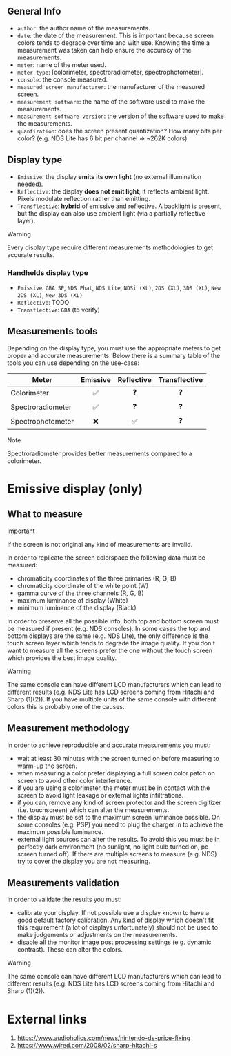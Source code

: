 ## General Info

- `author`: the author name of the measurements.
- `date`: the date of the measurement. This is important because screen colors tends to degrade over time and with use. Knowing the time a measurement was taken can help ensure the accuracy of the measurements.
- `meter`: name of the meter used.
- `meter type`: [colorimeter, spectroradiometer, spectrophotometer].
- `console`: the console measured.
- `measured screen manufacturer`: the manufacturer of the measured screen.
- `measurement software`: the name of the software used to make the measurements.
- `measurement software version`: the version of the software used to make the measurements.
- `quantization`: does the screen present quantization? How many bits per color? (e.g. NDS Lite has 6 bit per channel => ~262K colors)


## Display type
- `Emissive`: the display **emits its own light** (no external illumination needed).
- `Reflective`: the display **does not emit light**; it reflects ambient light. Pixels modulate reflection rather than emitting.
- `Transflective`: **hybrid** of emissive and reflective. A backlight is present, but the display can also use ambient light (via a partially reflective layer).

> [!WARNING]
> Every display type require different measurements methodologies to get accurate results.

### Handhelds display type

- `Emissive`: `GBA SP`, `NDS Phat`, `NDS Lite`, `NDSi (XL)`, `2DS (XL)`, `3DS (XL)`, `New 2DS (XL)`, `New 3DS (XL)`
- `Reflective`: TODO
- `Transflective`: `GBA` (to verify)

## Measurements tools

Depending on the display type, you must use the appropriate meters to get proper and accurate measurements. Below there is a summary table of the tools you can use depending on the use-case:

| Meter  | Emissive | Reflective | Transflective |
| ------------- | :-------------: | :-------------: | :-------------: |
| Colorimeter        | ✅  | ❓  | ❓ |
| Spectroradiometer  | ✅  | ❓  | ❓ |
| Spectrophotometer  | ❌  | ✅  | ❓ |

> [!NOTE]
> Spectroradiometer provides better measurements compared to a colorimeter.



# Emissive display (only)

## What to measure

> [!IMPORTANT]
> If the screen is not original any kind of measurements are invalid.

In order to replicate the screen colorspace the following data must be measured:
- chromaticity coordinates of the three primaries (R, G, B)
- chromaticity coordinate of the white point (W)
- gamma curve of the three channels (R, G, B)
- maximum luminance of display (White)
- minimum luminance of the display (Black)

In order to preserve all the possible info, both top and bottom screen must be measured if present (e.g. NDS consoles). In some cases the top and bottom displays are the same (e.g. NDS Lite), the only difference is the touch screen layer which tends to degrade the image quality. If you don't want to measure all the screens prefer the one without the touch screen which provides the best image quality. 

> [!WARNING]
> The same console can have different LCD manufacturers which can lead to different results (e.g. NDS Lite has LCD screens coming from Hitachi and Sharp (1)(2)). If you have multiple units of the same console with different colors this is probably one of the causes.

## Measurement methodology

In order to achieve reproducible and accurate measurements you must:
- wait at least 30 minutes with the screen turned on before measuring to warm-up the screen.
- when measuring a color prefer displaying a full screen color patch on screen to avoid other color interference.
- if you are using a colorimeter, the meter must be in contact with the screen to avoid light leakage or external lights infiltrations.
- if you can, remove any kind of screen protector and the screen digitizer (i.e. touchscreen) which can alter the measurements.
- the display must be set to the maximum screen luminance possible. On some consoles (e.g. PSP) you need to plug the charger in to achieve the maximum possible luminance.
- external light sources can alter the results. To avoid this you must be in perfectly dark environment (no sunlight, no light bulb turned on, pc screen turned off). If there are multiple screens to measure (e.g. NDS) try to cover the display you are not measuring.

## Measurements validation

In order to validate the results you must:
- calibrate your display. If not possible use a display known to have a good default factory calibration. Any kind of display which doesn't fit this requirement (a lot of displays unfortunately) should not be used to make judgements or adjustments on the measurements.
- disable all the monitor image post processing settings (e.g. dynamic contrast). These can alter the colors.

> [!WARNING]
> The same console can have different LCD manufacturers which can lead to different results (e.g. NDS Lite has LCD screens coming from Hitachi and Sharp (1)(2)).

# External links

1. https://www.audioholics.com/news/nintendo-ds-price-fixing
2. https://www.wired.com/2008/02/sharp-hitachi-s

  
